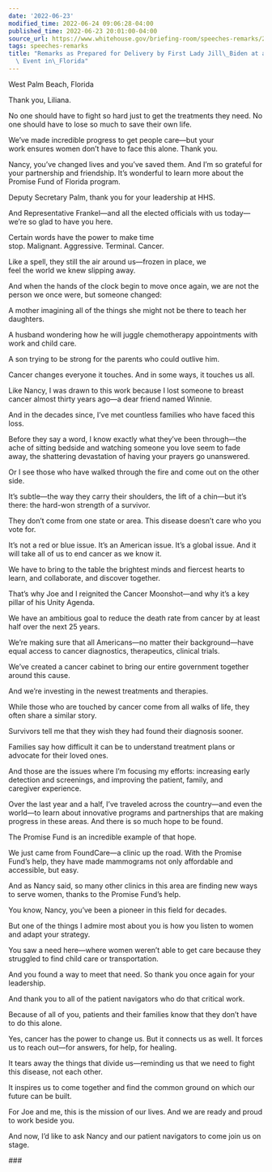 ```yaml
---
date: '2022-06-23'
modified_time: 2022-06-24 09:06:28-04:00
published_time: 2022-06-23 20:01:00-04:00
source_url: https://www.whitehouse.gov/briefing-room/speeches-remarks/2022/06/23/remarks-as-prepared-for-delivery-by-first-lady-jill-biden-at-a-cancer-moonshot-event-in-florida/
tags: speeches-remarks
title: "Remarks as Prepared for Delivery by First Lady Jill\_Biden at a Cancer Moonshot\
  \ Event in\_Florida"
---
```

 
West Palm Beach, Florida

  
Thank you, Liliana.

No one should have to fight so hard just to get the treatments they
need. No one should have to lose so much to save their own life.

We’ve made incredible progress to get people care—but your
work ensures women don’t have to face this alone. Thank you. 

Nancy, you’ve changed lives and you’ve saved them. And I’m so grateful
for your partnership and friendship. It’s wonderful to learn more about
the Promise Fund of Florida program.

Deputy Secretary Palm, thank you for your leadership at HHS.

And Representative Frankel—and all the elected officials with us
today—we’re so glad to have you here. 

Certain words have the power to make time
stop. Malignant. Aggressive. Terminal. Cancer.

Like a spell, they still the air around us—frozen in place, we
feel the world we knew slipping away. 

And when the hands of the clock begin to move once again, we are not the
person we once were, but someone changed:

A mother imagining all of the things she might not be there to teach her
daughters.

A husband wondering how he will juggle chemotherapy appointments with
work and child care. 

A son trying to be strong for the parents who could outlive him. 

Cancer changes everyone it touches. And in some ways, it touches us all.

Like Nancy, I was drawn to this work because I lost someone to breast
cancer almost thirty years ago—a dear friend named Winnie. 

And in the decades since, I’ve met countless families who have faced
this loss. 

Before they say a word, I know exactly what they’ve been through—the
ache of sitting bedside and watching someone you love seem to fade
away, the shattering devastation of having your prayers go unanswered.

Or I see those who have walked through the fire and come out on the
other side. 

It’s subtle—the way they carry their shoulders, the lift of a chin—but
it’s there: the hard-won strength of a survivor.  

They don’t come from one state or area. This disease doesn’t care who
you vote for.

It’s not a red or blue issue. It’s an American issue. It’s a global
issue. And it will take all of us to end cancer as we know it. 

We have to bring to the table the brightest minds and fiercest hearts to
learn, and collaborate, and discover together. 

That’s why Joe and I reignited the Cancer Moonshot—and why it’s a key
pillar of his Unity Agenda. 

We have an ambitious goal to reduce the death rate from cancer by at
least half over the next 25 years. 

We’re making sure that all Americans—no matter their background—have
equal access to cancer diagnostics, therapeutics, clinical trials. 

We’ve created a cancer cabinet to bring our entire government together
around this cause. 

And we’re investing in the newest treatments and therapies.

While those who are touched by cancer come from all walks of life, they
often share a similar story. 

Survivors tell me that they wish they had found their diagnosis sooner. 

Families say how difficult it can be to understand treatment plans or
advocate for their loved ones. 

And those are the issues where I’m focusing my efforts: increasing early
detection and screenings, and improving the patient, family, and
caregiver experience. 

Over the last year and a half, I’ve traveled across the country—and even
the world—to learn about innovative programs and partnerships that are
making progress in these areas. And there is so much hope to be found. 

The Promise Fund is an incredible example of that hope. 

We just came from FoundCare—a clinic up the road. With the Promise
Fund’s help, they have made mammograms not only affordable and
accessible, but easy. 

And as Nancy said, so many other clinics in this area are finding new
ways to serve women, thanks to the Promise Fund’s help. 

You know, Nancy, you’ve been a pioneer in this field for decades. 

But one of the things I admire most about you is how you listen to women
and adapt your strategy. 

You saw a need here—where women weren’t able to get care because they
struggled to find child care or transportation. 

And you found a way to meet that need. So thank you once again for your
leadership. 

And thank you to all of the patient navigators who do that critical
work. 

Because of all of you, patients and their families know that they don’t
have to do this alone. 

Yes, cancer has the power to change us. But it connects us as well. It
forces us to reach out—for answers, for help, for healing. 

It tears away the things that divide us—reminding us that we need to
fight this disease, not each other. 

It inspires us to come together and find the common ground on which our
future can be built.

For Joe and me, this is the mission of our lives. And we are ready and
proud to work beside you.

And now, I’d like to ask Nancy and our patient navigators to come join
us on stage.

\###
